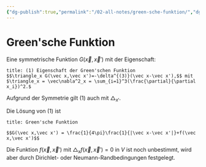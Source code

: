 ```yaml
---
{"dg-publish":true,"permalink":"/02-all-notes/green-sche-funktion/","dgHomeLink":true,"dgPassFrontmatter":false}
---
```


# Green'sche Funktion
Eine symmetrische Funktion $G(\vec x,\vec x')$ mit der Eigenschaft: 
```ad-equation
title: (1) Eigenschaft der Green'schen Funktion
$$\triangle_x G(\vec x,\vec x')=-\delta^{(3)}(\vec x-\vec x'),$$ mit $\triangle_x = \vec\nabla^2_x = \sum_{i=1}^3(\frac{\partial}{\partial x_i})^2.$
```

Aufgrund der Symmetrie gilt (1) auch mit $\triangle_{x'}$. 

Die Lösung von (1) ist 
```ad-equation
title: Green'sche Funktion

$$G(\vec x,\vec x') = \frac{1}{4\pi}\frac{1}{|\vec x-\vec x'|}+f(\vec x,\vec x')$$
```
Die Funktion $f(\vec x,\vec x')$ mit $\triangle_xf(\vec x,\vec x')=0$ in $V$ ist noch unbestimmt, wird aber durch Dirichlet- oder Neumann-Randbedingungen festgelegt. 